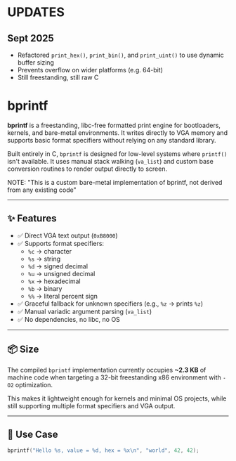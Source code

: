 # UPDATES

## Sept 2025
- Refactored `print_hex()`, `print_bin()`, and `print_uint()` to use dynamic buffer sizing
- Prevents overflow on wider platforms (e.g. 64-bit)
- Still freestanding, still raw C

# bprintf

**bprintf** is a freestanding, libc-free formatted print engine for bootloaders, kernels, and bare-metal environments. It writes directly to VGA memory and supports basic format specifiers without relying on any standard library.

Built entirely in C, `bprintf` is designed for low-level systems where `printf()` isn't available. It uses manual stack walking (`va_list`) and custom base conversion routines to render output directly to screen.

NOTE: "This is a custom bare-metal implementation of bprintf, not derived from any existing code"

---

## ✨ Features

- ✅ Direct VGA text output (`0xB8000`)
- ✅ Supports format specifiers:
  - `%c` → character
  - `%s` → string
  - `%d` → signed decimal
  - `%u` → unsigned decimal
  - `%x` → hexadecimal
  - `%b` → binary
  - `%%` → literal percent sign
- ✅ Graceful fallback for unknown specifiers (e.g., `%z` → prints `%z`)
- ✅ Manual variadic argument parsing (`va_list`)
- ✅ No dependencies, no libc, no OS

---

## 📦 Size

The compiled `bprintf` implementation currently occupies **~2.3 KB** of machine code when targeting a 32-bit freestanding x86 environment with `-O2` optimization.

This makes it lightweight enough for kernels and minimal OS projects, while still supporting multiple format specifiers and VGA output.

---

## 🧠 Use Case

```c
bprintf("Hello %s, value = %d, hex = %x\n", "world", 42, 42);
